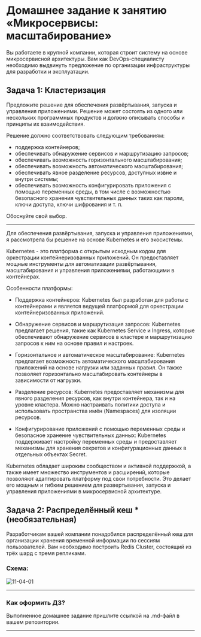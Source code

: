 
# Домашнее задание к занятию «Микросервисы: масштабирование»

Вы работаете в крупной компании, которая строит систему на основе микросервисной архитектуры.
Вам как DevOps-специалисту необходимо выдвинуть предложение по организации инфраструктуры для разработки и эксплуатации.

## Задача 1: Кластеризация

Предложите решение для обеспечения развёртывания, запуска и управления приложениями.
Решение может состоять из одного или нескольких программных продуктов и должно описывать способы и принципы их взаимодействия.

Решение должно соответствовать следующим требованиям:
- поддержка контейнеров;
- обеспечивать обнаружение сервисов и маршрутизацию запросов;
- обеспечивать возможность горизонтального масштабирования;
- обеспечивать возможность автоматического масштабирования;
- обеспечивать явное разделение ресурсов, доступных извне и внутри системы;
- обеспечивать возможность конфигурировать приложения с помощью переменных среды, в том числе с возможностью безопасного хранения чувствительных данных таких как пароли, ключи доступа, ключи шифрования и т. п.

Обоснуйте свой выбор.

---

Для обеспечения развёртывания, запуска и управления приложениями, я рассмотрела бы решение на основе Kubernetes и его экосистемы.

Kubernetes - это платформа с открытым исходным кодом для оркестрации контейнеризованных приложений. Он предоставляет мощные инструменты для автоматизации развёртывания, масштабирования и управления приложениями, работающими в контейнерах.

Особенности платформы: 

- Поддержка контейнеров: Kubernetes был разработан для работы с контейнерами и является ведущей платформой для оркестрации контейнеризованных приложений.

- Обнаружение сервисов и маршрутизация запросов: Kubernetes предлагает решения, такие как Kubernetes Service и Ingress, которые обеспечивают обнаружение сервисов в кластере и маршрутизацию запросов к ним на основе правил и настроек.

- Горизонтальное и автоматическое масштабирование: Kubernetes предлагает возможность автоматического масштабирования приложений на основе нагрузки или заданных правил. Он также позволяет горизонтально масштабировать контейнеры в зависимости от нагрузки.

- Разделение ресурсов: Kubernetes предоставляет механизмы для явного разделения ресурсов, как внутри контейнера, так и на уровне кластера. Можно настраивать политики доступа и использовать пространства имён (Namespaces) для изоляции ресурсов.

- Конфигурирование приложений с помощью переменных среды и безопасное хранение чувствительных данных: Kubernetes поддерживает настройку переменных среды и предоставляет механизмы для хранения секретов и конфигурационных данных в отдельных объектах Secret.

Kubernetes обладает широким сообществом и активной поддержкой, а также имеет множество инструментов и расширений, которые позволяют адаптировать платформу под свои потребности. Это делает его мощным и гибким решением для развертывания, запуска и управления приложениями в микросервисной архитектуре.

## Задача 2: Распределённый кеш * (необязательная)

Разработчикам вашей компании понадобился распределённый кеш для организации хранения временной информации по сессиям пользователей.
Вам необходимо построить Redis Cluster, состоящий из трёх шард с тремя репликами.

### Схема:

![11-04-01](https://user-images.githubusercontent.com/1122523/114282923-9b16f900-9a4f-11eb-80aa-61ed09725760.png)

---

### Как оформить ДЗ?

Выполненное домашнее задание пришлите ссылкой на .md-файл в вашем репозитории.

---

